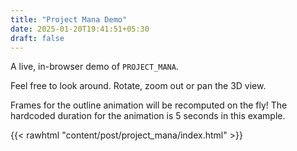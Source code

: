 ```yaml
---
title: "Project Mana Demo"
date: 2025-01-20T19:41:51+05:30
draft: false
---
```


A live, in-browser demo of `PROJECT_MANA`.

Feel free to look around. Rotate, zoom out or pan the 3D view.

Frames for the outline animation will be recomputed on the fly! The hardcoded duration for the animation
is 5 seconds in this example.

{{< rawhtml "content/post/project_mana/index.html" >}}
